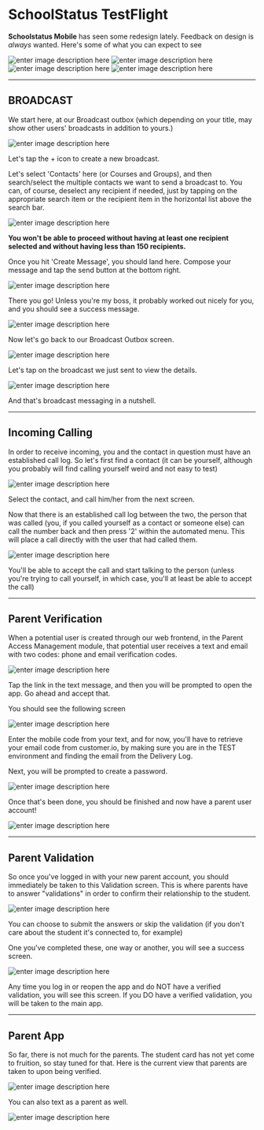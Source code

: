 ﻿# SchoolStatus TestFlight

**Schoolstatus Mobile** has seen some redesign lately. Feedback on design is *always* wanted. Here's some of what you can expect to see

	
![enter image description here](https://lh3.googleusercontent.com/CUDGswBcGdNvMzKJGw1WQkSaoO1y6iKpVtrGxiqeLdVpAzAKKAiUOf6z1_dGkF0xEv7vYVtvHwE) ![enter image description here](https://lh3.googleusercontent.com/ZQcGV218BQfWjmZbtxQNfgzeiM8aP9EN2F93Wj22bxRE6weZl4o71Ihm8yvIhFc41oyxg8VtUqo)   ![enter image description here](https://lh3.googleusercontent.com/HqTTxqI2bBG2DtCzl52KQxkpf1rFFAxWaig9a7GoCn1Os_ULBaNUpEfipXz4fstlm9hn9V_hZQM) ![enter image description here](https://lh3.googleusercontent.com/C8t0xR6GyXxh4VCCGrUVMwF4xPSengsQN9YlgZdhG-kRo95ZP4OzKYQBsEvC14byLVV4adugf-E)

---

## BROADCAST
 
 We start here, at our Broadcast outbox (which depending on your title, may show other users' broadcasts in addition to yours.)
 
![enter image description here](https://lh3.googleusercontent.com/O-DO58OgNfEa4IZZJgiJZ6f35g18bpUkJd_mV_BZ6bhaHfgd3t53Am5Woq_l7X5YzYSmYhsDfE8)



Let's tap the + icon to create a new broadcast.

Let's select 'Contacts' here (or Courses and Groups), and then search/select the multiple contacts we want to send a broadcast to. You can, of course, deselect any recipient if needed, just by tapping on the appropriate search item or the recipient item in the horizontal list above the search bar.

![enter image description here](https://lh3.googleusercontent.com/87YsSGk3Bfo5pzcCN2uOn6-WVn_DQ0B7ntCWzjWoUaDqedS41txpnYU9h7T4PxNmdKdfNzPVT0k)


**You won't be able to proceed without having at least one recipient selected and without having less than 150 recipients.**



Once you hit 'Create Message', you should land here. Compose your message and tap the send button at the bottom right.

![enter image description here](https://lh3.googleusercontent.com/O3QzeX1SpuIjuV9kJ6zOItvvFsfbQuwBLGLa0JWo-1QVdzYB6RcEDdKJQZeAQQCrY_Dzn1fKKoU)


There you go! Unless you're my boss, it probably worked out nicely for you, and you should see a success message.

![enter image description here](https://lh3.googleusercontent.com/eDpVvNMMJSAqC7B1QBjTTIKDpHFmr_WTDQAtZwqAksvtZpENHyfEgKB-0MmjiNKUcXs4zsBlJqE)


Now let's go back to our Broadcast Outbox screen.

![enter image description here](https://lh3.googleusercontent.com/p3t8oMZv-eXpWwB-lC4uHEaJhGWvaSsC6Hpn_J69kx27IPsewgFu6fOhDq0J7rLSTFK28R-nMRI)

Let's tap on the broadcast we just sent to view the details.

![enter image description here](https://lh3.googleusercontent.com/716OgMXWgCne6BUVboVYxBO6J4hvnPkEihwzA34nyyOZw1oFVng0BobUsKLLFBoX2Hs8xA8zx4M)


And that's broadcast messaging in a nutshell.

---

## Incoming Calling

In order to receive incoming, you and the contact in question must have an established call log. So let's first find a contact (it can be yourself, although you probably will find calling yourself weird and not easy to test)

![enter image description here](https://lh3.googleusercontent.com/QbByJMHCLxjvF396MSYwdvO0Vc6yzpWF0SfxzGHSgC55rEZpMRGSh5u2ZSWC0cIURRydzPA4TDQ)

Select the contact, and call him/her from the next screen.

Now that there is an established call log between the two, the person that was called (you, if you called yourself as a contact or someone else) can call the number back and then press '2' within the automated menu. This will place a call directly with the user that had called them.

![enter image description here](https://lh3.googleusercontent.com/ul5TwWX_ZK_I1sffOPOkox5gTUj4_cG1ouoxk4A-voSCXa5MJoYzlPpH568xqIvfbLSaCV1MAGA)

You'll be able to accept the call and start talking to the person (unless you're trying to call yourself, in which case, you'll at least be able to accept the call)

---

## Parent Verification

When a potential user is created through our web frontend, in the Parent Access Management module, that potential user receives a text and email with two codes: phone and email verification codes.

![enter image description here](https://lh3.googleusercontent.com/vKvcaCN8X8SD5pukECKwd2yhNjxAgTojAicTqzRHzyFFnNLsRVDeHsmS4429zwbB3hFZrrR4Rnw)

Tap the link in the text message, and then you will be prompted to open the app. Go ahead and accept that.

You should see the following screen

![enter image description here](https://lh3.googleusercontent.com/UF28Qe3aH3NmsDk6hU0Xm0L-_qr1pFyO4zG7uIKt4Mp8jL0BUSIBr5c_9T8v_lswTw3sRr61UoY)

Enter the mobile code from your text, and for now, you'll have to retrieve your email code from customer.io, by making sure you are in the TEST environment and finding the email from the Delivery Log.

Next, you will be prompted to create a password.

![enter image description here](https://lh3.googleusercontent.com/fqrtA1UGSYYH1mixKZR8-uygUojVA6hzF79V-86GCcRiKu4y0xDLHRXPI-x8FyCs4nb2Sqvu7yml)

Once that's been done, you should be finished and now have a parent user account!

![enter image description here](https://lh3.googleusercontent.com/5fbKO0ETaotE7P-9zpT3K_3WlO6MBImKeWtJvOYse2KCNhpPsH-X8cuzSPYZUB8CsOKjXKOITb6d)

---

## Parent Validation

So once you've logged in with your new parent account, you should immediately be taken to this Validation screen. This is where parents have to answer "validations" in order to confirm their relationship to the student.

![enter image description here](https://lh3.googleusercontent.com/jkXzDimqvkge76GV9Op6ekmliiJPH3BrDYNEQhnw23120JEUffdLpxOv3iBVaQk1-imNUbbcXx4)

You can choose to submit the answers or skip the validation (if you don't care about the student it's connected to, for example)

One you've completed these, one way or another, you will see a success screen.

![enter image description here](https://lh3.googleusercontent.com/BNb9TFIaY6C6w8ypgpmfzP6X-f6nN1ACWDtrwzxajyNDqtK51jmJG5SfqfHNx39mGNYneBiEDlE)

Any time you log in or reopen the app and do NOT have a verified validation, you will see this screen. If you DO have a verified validation, you will be taken to the main app.

---

## Parent App

So far, there is not much for the parents. The student card has not yet come to fruition, so stay tuned for that. Here is the current view that parents are taken to upon being verified.

![enter image description here](https://lh3.googleusercontent.com/xqQpfCAfSkTGsBSvF3lY6AGZ-U6CF5ONlG7IqRW3QKli4RtRVSqUD0X6k9dN4jDlyNLXH5GIrUA)

You can also text as a parent as well.

![enter image description here](https://lh3.googleusercontent.com/HOU-ckUwQDIpYeEEPO9u6wUO9S89jlEz1dl6jFJLJxPxgFJUP7PCE4XMAM6L78g-Isx_3CtquL8)


